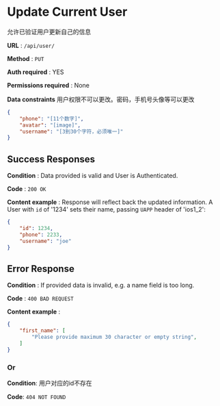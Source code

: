 # Update Current User

允许已验证用户更新自己的信息

**URL** : `/api/user/`

**Method** : `PUT`

**Auth required** : YES

**Permissions required** : None

**Data constraints**
用户权限不可以更改。密码，手机号头像等可以更改

```json
{
    "phone": "[11个数字]",
    "avatar": "[image]",
    "username": "[3到30个字符，必须唯一]"
}
```


## Success Responses

**Condition** : Data provided is valid and User is Authenticated.

**Code** : `200 OK`

**Content example** : Response will reflect back the updated information. A
User with `id` of '1234' sets their name, passing `UAPP` header of 'ios1_2':

```json
{
    "id": 1234,
    "phone": 2233,
    "username": "joe"
}
```

## Error Response

**Condition** : If provided data is invalid, e.g. a name field is too long.

**Code** : `400 BAD REQUEST`

**Content example** :

```json
{
    "first_name": [
        "Please provide maximum 30 character or empty string",
    ]
}
```

### Or

**Condition**: 用户对应的id不存在

**Code**: `404 NOT FOUND`